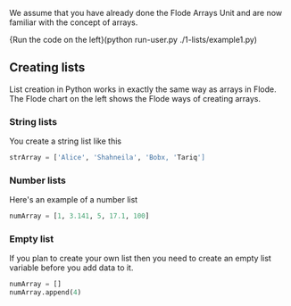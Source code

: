 We assume that you have already done the Flode Arrays Unit and are now familiar with the concept of arrays. 

{Run the code on the left}(python run-user.py ./1-lists/example1.py)

## Creating lists
List creation in Python works in exactly the same way as arrays in Flode. The Flode chart on the left shows the Flode ways of creating arrays.

### String lists
You create a string list like this

```python
strArray = ['Alice', 'Shahneila', 'Bobx, 'Tariq']
```

### Number lists
Here's an example of a number list

```python
numArray = [1, 3.141, 5, 17.1, 100]
```

### Empty list
If you plan to create your own list then you need to create an empty list variable before you add data to it.

```python
numArray = []
numArray.append(4)
```
